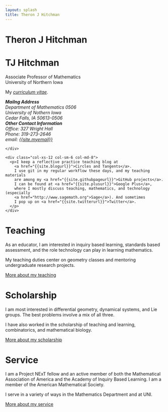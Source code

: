 ```yaml
---
layout: splash
title: Theron J Hitchman
---
```



<div class="container">
  <div class="jumbotron">
  <div class="row">
    <div class="col-xs-12">
      <h1 class="hidden-xs">Theron J Hitchman</h1>
      <h1 class="visible-xs">TJ Hitchman</h1>
      <p>Associate Professor of Mathematics<br>
        University of Northern Iowa</p>
      <p>My <a href="#"><i>curriculum vitae</i></a>.</p>
    </div>
  </div>
  <div class="row">
    <div class="col-xs-12 col-sm-6 col-md-4">
      <address>
        <strong>Mailng Address</strong><br>
        Department of Mathematics 0506<br>
        University of Nothern Iowa<br>
        Cedar Falls, IA 50613-0506<br>
      </address>
      <address>
        <strong>Other Contact Information</strong><br>
        Office: 327 Wright Hall<br>
        Phone: 319-273-2646<br>
        email: <a href="mailto:{{site.myemail}}">{{site.myemail}}</a>
      </address>

    </div>

    <div class="col-xs-12 col-sm-6 col-md-8">
      <p>I keep a reflective practice teaching blog at
        <a href="{{site.blogurl}}">Circles and Tangents</a>.
        I use git in my regular workflow these days, and my teaching materials
        are among my <a href="{{site.githubpageurl}}">GitHub projects</a>.
        I can be found at <a href="{{site.plusurl}}">Google Plus</a>,
        where I mostly discuss teaching, mathematics, and technology (especially
        <a href="http://www.sagemath.org">Sage</a>). And sometimes
        I pop up on <a href="{{site.twitterurl}}">Twitter</a>.
      </p>
    </div>
  </div>
  </div>


  <div class="row">
    <div class="col-xs-12 col-md-4">
      <div class="panel panel-primary text-center">
        <div class="panel-heading">
          <h1 class="panel-title">Teaching</a></h1>
        </div>
        <div class="panel-body">
          <p>As an educator, I am interested in inquiry based learning,
          standards based assessment, and the role technology can play in
          learning mathematics.</p>
          <p>My teaching duties center on geometry classes and
          mentoring undergraduate research projects.</p>
          <a class="btn btn-primary" href="{{site.baseurl}}/teaching">More about my teaching</a>
        </div>
      </div>
    </div>
    <div class="col-xs-12 col-md-4">
      <div class="panel panel-primary text-center">
        <div class="panel-heading">
          <h1 class="panel-title">Scholarship</h1>
        </div>
        <div class="panel-body">
          <p>I am most interested in differential geometry, dynamical systems, and Lie groups.
            The best problems involve a mix of all three.</p>
          <p>I have also worked in the
          scholarship of teaching and learning, combinatorics, and mathematical biology.</p>
          <a class="btn btn-primary" href="{{site.baseurl}}/scholarship">More about my scholarship</a>
        </div>
      </div>
    </div>
    <div class="col-xs-12 col-md-4 center-block">
      <div class="panel panel-primary text-center">
        <div class="panel-heading">
          <h1 class="panel-title">Service</h1>
        </div>
        <div class="panel-body">
          <p>I am a Project NExT fellow and an active member of both the Mathematical
            Association of America and the Academy of Inquiry Based
            Learning. I am a member of the American Mathematical Society.</p>
          <p>I serve in a variety of ways in the Mathematics Department and at UNI.</p>
          <a class="btn btn-primary" href="{{site.baseurl}}/service">More about my service</a>
        </div>
      </div>
    </div>
    <div class="clearfix"></div>
  </div>

</div>
